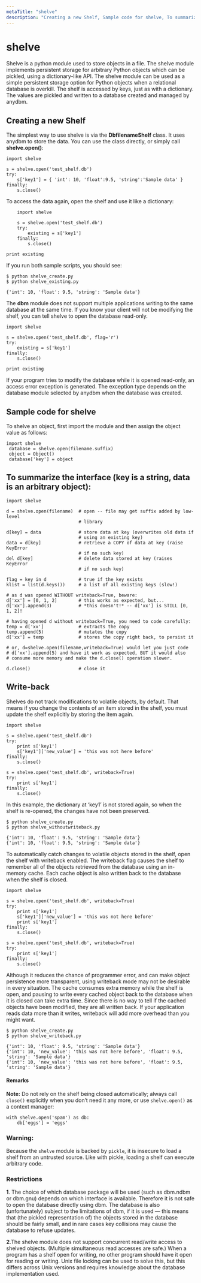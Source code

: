 ```yaml
---
metaTitle: "shelve"
description: "Creating a new Shelf, Sample code for shelve, To summarize the interface (key is a string, data is an arbitrary object):, Write-back"
---
```


# shelve


Shelve is a  python module used to store objects in a file. The shelve module implements persistent storage for arbitrary Python objects which can be pickled, using a dictionary-like API.
The shelve module can be used as a simple persistent storage option for Python objects when a relational database is overkill. The shelf is accessed by keys, just as with a dictionary. The values are pickled and written to a database created and managed by anydbm.



## Creating a new Shelf


The simplest way to use shelve is via the **DbfilenameShelf** class. It uses anydbm to store the data. You can use the class directly, or simply call **shelve.open()**:

```
import shelve

s = shelve.open('test_shelf.db')
try:
    s['key1'] = { 'int': 10, 'float':9.5, 'string':'Sample data' }
finally:
    s.close()

```

To access the data again, open the shelf and use it like a dictionary:

```
    import shelve
    
    s = shelve.open('test_shelf.db')
    try:
        existing = s['key1']
    finally:
        s.close()

print existing

```

If you run both sample scripts, you should see:

```
$ python shelve_create.py
$ python shelve_existing.py

{'int': 10, 'float': 9.5, 'string': 'Sample data'}

```

The **dbm** module does not support multiple applications writing to the same database at the same time. If you know your client will not be modifying the shelf, you can tell shelve to open the database read-only.

```
import shelve

s = shelve.open('test_shelf.db', flag='r')
try:
    existing = s['key1']
finally:
    s.close()

print existing

```

If your program tries to modify the database while it is opened read-only, an access error exception is generated. The exception type depends on the database module selected by anydbm when the database was created.



## Sample code for shelve


To shelve an object, first import the module and then assign the object value as follows:

```
import shelve 
 database = shelve.open(filename.suffix) 
 object = Object() 
 database['key'] = object 

```



## To summarize the interface (key is a string, data is an arbitrary object):


```
import shelve

d = shelve.open(filename)  # open -- file may get suffix added by low-level
                           # library

d[key] = data              # store data at key (overwrites old data if
                           # using an existing key)
data = d[key]              # retrieve a COPY of data at key (raise KeyError
                           # if no such key)
del d[key]                 # delete data stored at key (raises KeyError
                           # if no such key)

flag = key in d            # true if the key exists
klist = list(d.keys())     # a list of all existing keys (slow!)

# as d was opened WITHOUT writeback=True, beware:
d['xx'] = [0, 1, 2]        # this works as expected, but...
d['xx'].append(3)          # *this doesn't!* -- d['xx'] is STILL [0, 1, 2]!

# having opened d without writeback=True, you need to code carefully:
temp = d['xx']             # extracts the copy
temp.append(5)             # mutates the copy
d['xx'] = temp             # stores the copy right back, to persist it

# or, d=shelve.open(filename,writeback=True) would let you just code
# d['xx'].append(5) and have it work as expected, BUT it would also
# consume more memory and make the d.close() operation slower.

d.close()                  # close it

```



## Write-back


Shelves do not track modifications to volatile objects, by default. That means if you change the contents of an item stored in the shelf, you must update the shelf explicitly by storing the item again.

```
import shelve

s = shelve.open('test_shelf.db')
try:
    print s['key1']
    s['key1']['new_value'] = 'this was not here before'
finally:
    s.close()

s = shelve.open('test_shelf.db', writeback=True)
try:
    print s['key1']
finally:
    s.close()

```

In this example, the dictionary at ‘key1’ is not stored again, so when the shelf is re-opened, the changes have not been preserved.

```
$ python shelve_create.py
$ python shelve_withoutwriteback.py

{'int': 10, 'float': 9.5, 'string': 'Sample data'}
{'int': 10, 'float': 9.5, 'string': 'Sample data'}

```

To automatically catch changes to volatile objects stored in the shelf, open the shelf with writeback enabled. The writeback flag causes the shelf to remember all of the objects retrieved from the database using an in-memory cache. Each cache object is also written back to the database when the shelf is closed.

```
import shelve

s = shelve.open('test_shelf.db', writeback=True)
try:
    print s['key1']
    s['key1']['new_value'] = 'this was not here before'
    print s['key1']
finally:
    s.close()

s = shelve.open('test_shelf.db', writeback=True)
try:
    print s['key1']
finally:
    s.close()

```

Although it reduces the chance of programmer error, and can make object persistence more transparent, using writeback mode may not be desirable in every situation. The cache consumes extra memory while the shelf is open, and pausing to write every cached object back to the database when it is closed can take extra time. Since there is no way to tell if the cached objects have been modified, they are all written back. If your application reads data more than it writes, writeback will add more overhead than you might want.

```
$ python shelve_create.py
$ python shelve_writeback.py

{'int': 10, 'float': 9.5, 'string': 'Sample data'}
{'int': 10, 'new_value': 'this was not here before', 'float': 9.5, 'string': 'Sample data'}
{'int': 10, 'new_value': 'this was not here before', 'float': 9.5, 'string': 'Sample data'}

```



#### Remarks


**Note:** Do not rely on the shelf being closed automatically; always call `close()` explicitly when you don’t need it any more, or use `shelve.open()` as a context manager:

```
with shelve.open('spam') as db:
    db['eggs'] = 'eggs'

```

<a class="remarks-subsection-anchor" name="remarks-warning:-0"></a>
<h3>Warning:</h3>

Because the `shelve` module is backed by `pickle`, it is insecure to load a shelf from an untrusted source. Like with pickle, loading a shelf can execute arbitrary code.

### Restrictions

**1**. The choice of which database package will be used (such as dbm.ndbm or dbm.gnu) depends on which interface is available. Therefore it is not safe to open the database directly using dbm. The database is also (unfortunately) subject to the limitations of dbm, if it is used — this means that (the pickled representation of) the objects stored in the database should be fairly small, and in rare cases key collisions may cause the database to refuse updates.<br>

**2**.The shelve module does not support concurrent read/write access to shelved objects. (Multiple simultaneous read accesses are safe.) When a program has a shelf open for writing, no other program should have it open for reading or writing. Unix file locking can be used to solve this, but this differs across Unix versions and requires knowledge about the database implementation used.

